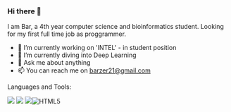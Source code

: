 ### Hi there 👋


I am Bar, a 4th year computer science and bioinformatics student.
Looking for my first full time job as proggrammer.

- 🔭 I’m currently working on 'INTEL' - in student position
- 🌱 I’m currently diving into Deep Learning 
- 💬 Ask me about anything
- 📫 You can reach me on barzer21@gmail.com

<!-- - 
- 🤔 I’m looking for help with Data Science -->

Languages and Tools:

<img src="https://img.shields.io/badge/python%20-%2314354C.svg?&style=for-the-badge&logo=python&logoColor=white"/>
<img src="https://img.shields.io/badge/c++%20-%2300599C.svg?&style=for-the-badge&logo=c%2B%2B&ogoColor=white"/> <img src="https://img.shields.io/badge/java-%23ED8B00.svg?&style=for-the-badge&logo=java&logoColor=white"/><img alt="HTML5" src="https://img.shields.io/badge/html5-%23E34F26.svg?&style=for-the-badge&logo=html5&logoColor=white"/>



